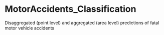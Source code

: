 # MotorAccidents_Classification
Disaggregated (point level) and aggregated (area level) predictions of fatal motor vehicle accidents
